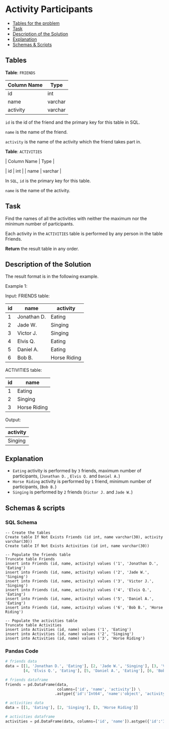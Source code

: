 # Activity Participants

- [Tables for the problem](#tables)
- [Task](#task)
- [Description of the Solution](#description-of-the-solution)
- [Explanation](#explanation)
- [Schemas & Scripts](#schemas--scripts)

## Tables 

**Table**: `FRIENDS`

| Column Name | Type    |
|-------------|---------|
| id          | int     |
| name        | varchar |
| activity    | varchar |

`id` is the id of the friend and the primary key for this table in SQL.

`name` is the name of the friend.

`activity` is the name of the activity which the friend takes part in.

**Table**: `ACTIVITIES`

| Column Name   | Type    |

| id            | int     |
| name          | varchar |

In `SQL`, `id` is the primary key for this table.

`name` is the name of the activity.

## Task

Find the names of all the activities with neither the maximum nor the minimum number of participants.

Each activity in the `ACTIVITIES` table is performed by any person in the table Friends.

**Return** the result table in any order.

## Description of the Solution ##

The result format is in the following example.

Example 1:

Input: 
FRIENDS table:

| id  | name        | activity     |
|-----|-------------|--------------|
| 1   | Jonathan D. | Eating       |
| 2   | Jade W.     | Singing      |
| 3   | Victor J.   | Singing      |
| 4   | Elvis Q.    | Eating       |
| 5   | Daniel A.   | Eating       |
| 6   | Bob B.      | Horse Riding |

ACTIVITIES table:

| id  | name         |
|-----|--------------|
| 1   | Eating       |
| 2   | Singing      |
| 3   | Horse Riding |

Output: 

| activity |
|----------|
| Singing  |

## Explanation ##

- `Eating` activity is performed by `3` friends, maximum number of participants, (`Jonathan D.` , 
`Elvis Q.` and `Daniel A.`)
- `Horse Riding` activity is performed by `1` friend, minimum number of participants, (`Bob B.`)
- `Singing` is performed by `2` friends (`Victor J.` and `Jade W.`)

## Schemas & scripts

### SQL Schema

```genericsql
-- Create the tables
Create table If Not Exists Friends (id int, name varchar(30), activity varchar(30))
Create table If Not Exists Activities (id int, name varchar(30))

-- Populate the friends table    
Truncate table Friends
insert into Friends (id, name, activity) values ('1', 'Jonathan D.', 'Eating')
insert into Friends (id, name, activity) values ('2', 'Jade W.', 'Singing')
insert into Friends (id, name, activity) values ('3', 'Victor J.', 'Singing')
insert into Friends (id, name, activity) values ('4', 'Elvis Q.', 'Eating')
insert into Friends (id, name, activity) values ('5', 'Daniel A.', 'Eating')
insert into Friends (id, name, activity) values ('6', 'Bob B.', 'Horse Riding')

-- Populate the activities table
Truncate table Activities
insert into Activities (id, name) values ('1', 'Eating')
insert into Activities (id, name) values ('2', 'Singing')
insert into Activities (id, name) values ('3', 'Horse Riding')
```

### Pandas Code

```python
# friends data
data = [[1, 'Jonathan D.', 'Eating'], [2, 'Jade W.', 'Singing'], [3, 'Victor J.', 'Singing'], 
        [4, 'Elvis Q.', 'Eating'], [5, 'Daniel A.', 'Eating'], [6, 'Bob B.', 'Horse Riding']]

# friends dataframe
friends = pd.DataFrame(data, 
                       columns=['id', 'name', 'activity']) \
                      .astype({'id':'Int64', 'name':'object', 'activity':'object'})

# activities data
data = [[1, 'Eating'], [2, 'Singing'], [3, 'Horse Riding']]

# activities dataframe
activities = pd.DataFrame(data, columns=['id', 'name']).astype({'id':'Int64', 'name':'object'})
```